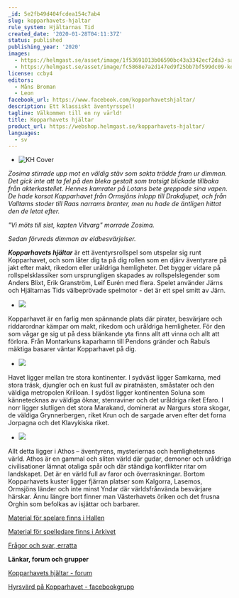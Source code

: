 ```yaml
---
_id: 5e2fb49d404fcdea154c7ab4
slug: kopparhavets-hjaltar
rule_system: Hjältarnas Tid
created_date: '2020-01-28T04:11:37Z'
status: published
publishing_year: '2020'
images:
  - https://helmgast.se/asset/image/1f53691013b06590bc43a3342ecf2da3-sailorseasfate.jpg
  - https://helmgast.se/asset/image/fc5868e7a2d147ed9f25bb7bf599dc09-kopparhavet-banner.jpg
license: ccby4
editors:
  - Måns Broman
  - Leon
facebook_url: https://www.facebook.com/kopparhavetshjaltar/
description: Ett klassiskt äventyrsspel!
tagline: Välkommen till en ny värld!
title: Kopparhavets hjältar
product_url: https://webshop.helmgast.se/kopparhavets-hjaltar/
languages:
  - sv
---
```

*   ![KH Cover](https://helmgast.se/asset/image/thumbs/kh-cover.png#thumb)

_Zosima stirrade upp mot en väldig stäv som sakta trädde fram ur dimman. Det gick inte att ta fel på den bleka gestalt som trotsigt blickade tillbaka från akterkastellet. Hennes kamrater på Lotans bete greppade sina vapen. De hade korsat Kopparhavet från Ormsjöns inlopp till Drakdjupet, och från Valltams stoder till Raas narrams branter, men nu hade de äntligen hittat den de letat efter._

_"Vi möts till sist, kapten Vitvarg" morrade Zosima._

_Sedan förvreds dimman av eldbesvärjelser._

**_Kopparhavets hjältar_** är ett äventyrsrollspel som utspelar sig runt Kopparhavet, och som låter dig ta på dig rollen som en djärv äventyrare på jakt efter makt, rikedom eller uråldriga hemligheter. Det bygger vidare på rollspelsklassiker som ursprungligen skapades av rollspelslegender som Anders Blixt, Erik Granström, Leif Eurén med flera. Spelet använder Järns och Hjältarnas Tids välbeprövade spelmotor - det är ett spel smitt av Järn.

*   ![](https://helmgast.se/asset/image/thumbs/skelett22.png#thumb)

Kopparhavet är en farlig men spännande plats där pirater, besvärjare och riddarordnar kämpar om makt, rikedom och uråldriga hemligheter. För den som vågar ge sig ut på dess blänkande yta finns allt att vinna och allt att förlora. Från Montarkuns kaparhamn till Pendons gränder och Rabuls mäktiga basarer väntar Kopparhavet på dig.

*   ![](https://helmgast.se/asset/image/thumbs/minotaur.png#thumb)

Havet ligger mellan tre stora kontinenter. I sydväst ligger Samkarna, med stora träsk, djungler och en kust full av piratnästen, småstater och den väldiga metropolen Krilloan. I sydöst ligger kontinenten Soluna som kännetecknas av väldiga öknar, stenraviner och det uråldriga riket Efaro. I norr ligger slutligen det stora Marakand, dominerat av Nargurs stora skogar, de väldiga Grynnerbergen, riket Krun och de sargade arven efter det forna Jorpagna och det Klavykiska riket.

*   ![](https://helmgast.se/asset/image/thumbs/kopparhavetshjaltar-beta-map-1.png#thumb)

Allt detta ligger i Athos – äventyrens, mysteriernas och hemligheternas värld. Athos är en gammal och sliten värld där gudar, demoner och uråldriga civilisationer lämnat otaliga spår och där ständiga konflikter ritar om landskapet. Det är en värld full av faror och överraskningar. Bortom Kopparhavets kuster ligger fjärran platser som Kalgorra, Lasemos, Ormsjöns länder och inte minst Yndar där världsfrånvända besvärjare härskar. Ännu längre bort finner man Västerhavets öriken och det frusna Orghin som befolkas av isjättar och barbarer.

[Material för spelare finns i Hallen](https://helmgast.se/kopparhavets-hjaltar/hallen-for-spelarna)

[Material för spelledare finns i Arkivet](https://helmgast.se/kopparhavets-hjaltar/arkivet-for-spelledaren)

[Frågor och svar, erratta](https://helmgast.se/en/kopparhavets-hjaltar/fragor-och-svar)

**Länkar, forum och grupper**

[Kopparhavets hjältar - forum](https://www.rollspel.nu/forums/kopparhavets-hj%C3%A4ltar.147/)

[Hyrsvärd på Kopparhavet - facebookgrupp](https://www.facebook.com/groups/2793858870894982)
